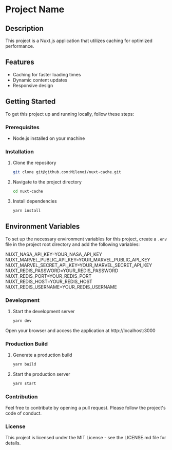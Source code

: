 # Project Name

## Description

This project is a Nuxt.js application that utilizes caching for optimized performance.

## Features

- Caching for faster loading times
- Dynamic content updates
- Responsive design

## Getting Started

To get this project up and running locally, follow these steps:

### Prerequisites

- Node.js installed on your machine

### Installation

1. Clone the repository
   ```bash
   git clone git@github.com:Milenoi/nuxt-cache.git

2. Navigate to the project directory

   ```bash
   cd nuxt-cache

3. Install dependencies

   ```bash
   yarn install

## Environment Variables

To set up the necessary environment variables for this project, create a `.env` file in the project root directory and
add the following variables:

NUXT_NASA_API_KEY=YOUR_NASA_API_KEY
NUXT_MARVEL_PUBLIC_API_KEY=YOUR_MARVEL_PUBLIC_API_KEY
NUXT_MARVEL_SECRET_API_KEY=YOUR_MARVEL_SECRET_API_KEY
NUXT_REDIS_PASSWORD=YOUR_REDIS_PASSWORD
NUXT_REDIS_PORT=YOUR_REDIS_PORT
NUXT_REDIS_HOST=YOUR_REDIS_HOST
NUXT_REDIS_USERNAME=YOUR_REDIS_USERNAME

### Development

1. Start the development server

   ```bash
   yarn dev

Open your browser and access the application at http://localhost:3000

### Production Build

1. Generate a production build

   ```bash
   yarn build

2. Start the production server

   ```bash
   yarn start

### Contribution

Feel free to contribute by opening a pull request. Please follow the project's code of conduct.

### License

This project is licensed under the MIT License - see the LICENSE.md file for details.
